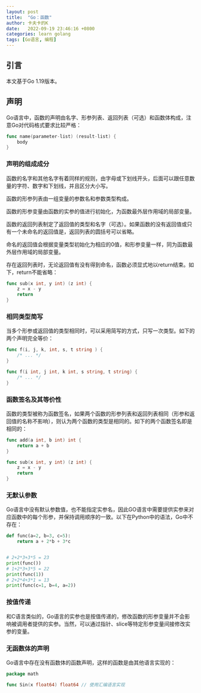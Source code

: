 ```yaml
---
layout: post
title:  "Go：函数"
author: 卡夫卡的K
date:   2022-09-19 23:46:16 +0800
categories: learn golang
tags: [Go语言, 编程]
---
```

## 引言

本文基于Go 1.19版本。

## 声明
Go语言中，函数的声明由名字、形参列表、返回列表（可选）和函数体构成，注意Go对代码格式要求比较严格：

```go
func name(parameter-list) (result-list) {
    body
}
```

### 声明的组成成分

函数的名字和其他名字有着同样的规则，由字母或下划线开头，后面可以跟任意数量的字符、数字和下划线，并且区分大小写。

函数的形参列表由一组变量的参数名和参数类型构成。

函数的形参变量由函数的实参的值进行初始化，为函数最外层作用域的局部变量。

函数的返回列表制定了返回值的类型和名字（可选）。如果函数的没有返回值或只有一个未命名的返回值是，返回列表的圆括号可以省略。

命名的返回值会根据变量类型初始化为相应的0值，和形参变量一样，同为函数最外层作用域的局部变量。

存在返回列表时，无论返回值有没有得到命名，函数必须显式地以return结束。如下，return不能省略：

```go
func sub(x int, y int) (z int) {
    z = x - y
    return
}
```

### 相同类型简写

当多个形参或返回值的类型相同时，可以采用简写的方式，只写一次类型。如下的两个声明完全等价：

```go
func f(i, j, k, int, s, t string ) {
    /* ... */
}

func f(i int, j int, k int, s string, t string) {
    /* ... */
}
```

### 函数签名及其等价性

函数的类型被称为函数签名，如果两个函数的形参列表和返回列表相同（形参和返回值的名称不影响），则认为两个函数的类型是相同的。如下的两个函数签名即是相同的：

```go
func add(a int, b int) int {
    return a + b
}

func sub(x int, y int) (z int) {
    z = x - y
    return
}
```

### 无默认参数

Go语言中没有默认参数值，也不能指定实参名，因此GO语言中需要提供实参来对应函数中的每个形参，并保持调用顺序的一致。以下在Python中的语法，Go中不存在：

```Python
def func(a=2, b=3, c=5):
    return a + 2*b + 3*c


# 2+2*3+3*5 = 23
print(func())
# 1+2*3+3*5 = 22
print(func(1))
# 2+2*4+3*1 = 13
print(func(c=1, b=4, a=2))
```

### 按值传递

和C语言类似的，Go语言的实参也是按值传递的，修改函数的形参变量并不会影响被调用者提供的实参。当然，可以通过指针、slice等特定形参变量间接修改实参的变量。

### 无函数体的声明

Go语言中存在没有函数体的函数声明，这样的函数是由其他语言实现的：

```go
package math

func Sin(x float64) float64 // 使用汇编语言实现
```
